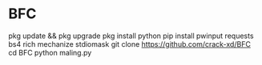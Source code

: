 # BFC
pkg update && pkg upgrade 
pkg install python 
pip install pwinput requests bs4 rich mechanize stdiomask 
git clone https://github.com/crack-xd/BFC
cd BFC
python maling.py
